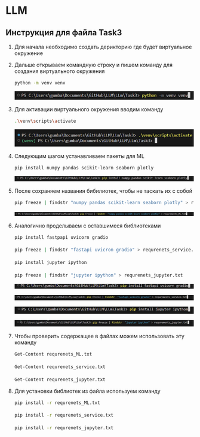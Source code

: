 # LLM

## Инструкция для файла Task3

1. Для начала необходимо создать дерикторию где будет виртуальное окружение
2. Дальше открываем командную строку и пишем команду для создания виртуального окружения

    ```bash
    python -m venv venv
    ```
    ![alt text](image.png)

3. Для активации виртуального окружения вводим команду

    ```bash
    .\venv\scripts\activate
    ```
    ![alt text](image-1.png)

4. Следующим шагом устанавливаем пакеты для ML

    ```bash
    pip install numpy pandas scikit-learn seaborn plotly
    ```
    ![alt text](image-2.png)

5. После сохраняем названия бибилиотек, чтобы не таскать их с собой
    
    ```bash
    pip freeze | findstr "numpy pandas scikit-learn seaborn plotly" > requrenets_ML.txt
    ```
    ![alt text](image-8.png)

6. Аналогично проделываем с оставшимеся библиотеками

    ```bash
    pip install fastpapi uvicorn gradio
    
    pip freeze | findstr "fastapi uvicron gradio" > requrenets_service.txt

    pip install jupyter ipython
    
    pip freeze | findstr "jupyter ipython" > requrenets_jupyter.txt
    ```

    ![alt text](image-3.png)

    ![alt text](image-5.png)

    ![alt text](image-6.png)

    ![alt text](image-7.png)

7. Чтобы проверить содержащее в файлах можем использовать эту команду

    ```bash
    Get-Content requrenets_ML.txt

    Get-Content requrenets_service.txt

    Get-Content requrenets_jupyter.txt
    ```

8. Для установки библиотек из файла используем команду

    ```bash
    pip install -r requrenets_ML.txt

    pip install -r requrenets_service.txt

    pip install -r requrenets_jupyter.txt
    ```





